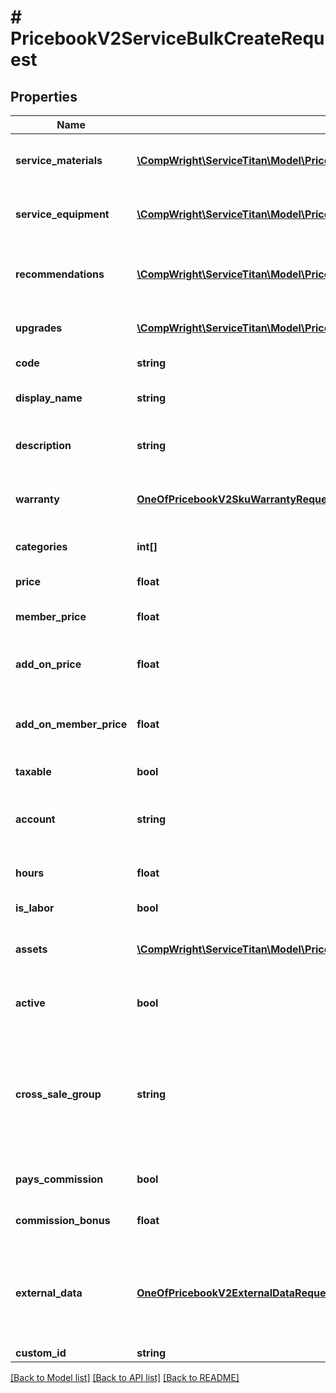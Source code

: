 # # PricebookV2ServiceBulkCreateRequest

## Properties

Name | Type | Description | Notes
------------ | ------------- | ------------- | -------------
**service_materials** | [**\CompWright\ServiceTitan\Model\PricebookV2SkuLinkBulkCreateRequest[]**](PricebookV2SkuLinkBulkCreateRequest.md) | Array of materials linked to the service | [optional]
**service_equipment** | [**\CompWright\ServiceTitan\Model\PricebookV2SkuLinkBulkCreateRequest[]**](PricebookV2SkuLinkBulkCreateRequest.md) | Array of equipment linked to the service | [optional]
**recommendations** | [**\CompWright\ServiceTitan\Model\PricebookV2ServiceRecommendationBulkCreateRequest[]**](PricebookV2ServiceRecommendationBulkCreateRequest.md) | Recommended services and materials to include with this SKU | [optional]
**upgrades** | [**\CompWright\ServiceTitan\Model\PricebookV2SkuUpgradeBulkCreateRequest[]**](PricebookV2SkuUpgradeBulkCreateRequest.md) | Upgrades that can be sold for this SKU | [optional]
**code** | **string** | Code for the SKU |
**display_name** | **string** | Name that displays with the SKU | [optional]
**description** | **string** | Description on the SKU that is displayed with the item |
**warranty** | [**OneOfPricebookV2SkuWarrantyRequest**](OneOfPricebookV2SkuWarrantyRequest.md) | Description of the warranty included in this SKU | [optional]
**categories** | **int[]** | Categories that this SKU belongs to | [optional]
**price** | **float** | Price of this SKU sold | [optional]
**member_price** | **float** | The price if the item is sold to a member | [optional]
**add_on_price** | **float** | The price of the SKU is sold as an add-on item | [optional]
**add_on_member_price** | **float** | The price if the SKU is sold to a member as an add-on item | [optional]
**taxable** | **bool** | Is this SKU taxable | [optional]
**account** | **string** | The accounting account assigned to this SKU | [optional]
**hours** | **float** | Hours needed to complete this service | [optional]
**is_labor** | **bool** | Is a labor service | [optional]
**assets** | [**\CompWright\ServiceTitan\Model\PricebookV2SkuAssetRequest[]**](PricebookV2SkuAssetRequest.md) | Images, videos or PDFs attached to SKU | [optional]
**active** | **bool** | Active shows if the SKU is active or inactive | [optional]
**cross_sale_group** | **string** | A grouping of similar items that you&#39;ll then be able to track as a separate columns on the Technical Performance Board. | [optional]
**pays_commission** | **bool** | True if this task pays commission | [optional]
**commission_bonus** | **float** | Flat rate bonus paid for this task | [optional]
**external_data** | [**OneOfPricebookV2ExternalDataRequest**](OneOfPricebookV2ExternalDataRequest.md) | Optional model that contains a list of external data items that should be attached to this entity. | [optional]
**custom_id** | **string** |  | [optional]

[[Back to Model list]](../../README.md#models) [[Back to API list]](../../README.md#endpoints) [[Back to README]](../../README.md)
